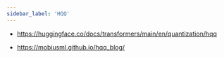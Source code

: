 ```yaml
---
sidebar_label: 'HQQ'
---
```


- https://huggingface.co/docs/transformers/main/en/quantization/hqq

- https://mobiusml.github.io/hqq_blog/